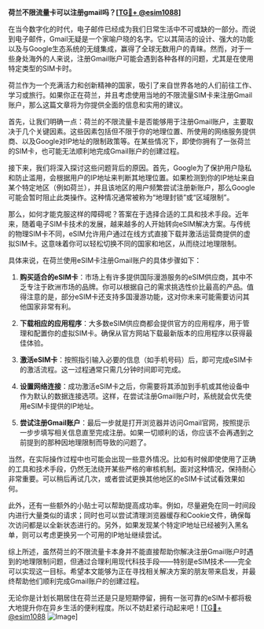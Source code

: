 **荷兰不限流量卡可以注册gmail吗？[[TG💪+ @esim1088](https://t.me/s/esim1088)]**

在当今数字化的时代，电子邮件已经成为我们日常生活中不可或缺的一部分。而说到电子邮件，Gmail无疑是一个家喻户晓的名字。它以其简洁的设计、强大的功能以及与Google生态系统的无缝集成，赢得了全球无数用户的青睐。然而，对于一些身处海外的人来说，注册Gmail账户可能会遇到各种各样的问题，尤其是在使用特定类型的SIM卡时。

荷兰作为一个充满活力和创新精神的国家，吸引了来自世界各地的人们前往工作、学习或旅行。如果你正在荷兰，并且考虑使用当地的不限流量SIM卡来注册Gmail账户，那么这篇文章将为你提供全面的信息和实用的建议。

首先，让我们明确一点：荷兰的不限流量卡是否能够用于注册Gmail账户，主要取决于几个关键因素。这些因素包括但不限于你的地理位置、所使用的网络服务提供商、以及Google对IP地址的限制政策等。在某些情况下，即使你拥有了一张荷兰的SIM卡，也可能无法顺利地完成Gmail账户的创建过程。

接下来，我们将深入探讨这些问题背后的原因。首先，Google为了保护用户隐私和防止滥用，会根据用户的IP地址来判断其地理位置。如果检测到你的IP地址来自某个特定地区（例如荷兰），并且该地区的用户频繁尝试注册新账户，那么Google可能会暂时阻止此类操作。这种情况通常被称为“地理封锁”或“区域限制”。

那么，如何才能克服这样的障碍呢？答案在于选择合适的工具和技术手段。近年来，随着电子SIM卡技术的发展，越来越多的人开始转向eSIM解决方案。与传统的物理SIM卡不同，eSIM允许用户通过在线方式直接下载并激活运营商提供的虚拟SIM卡。这意味着你可以轻松切换不同的国家和地区，从而绕过地理限制。

具体来说，在荷兰使用eSIM卡注册Gmail账户的具体步骤如下：

1. **购买适合的eSIM卡**：市场上有许多提供国际漫游服务的eSIM供应商，其中不乏专注于欧洲市场的品牌。你可以根据自己的需求挑选性价比最高的产品。值得注意的是，部分eSIM卡还支持多国漫游功能，这对你未来可能需要访问其他国家非常有利。

2. **下载相应的应用程序**：大多数eSIM供应商都会提供官方的应用程序，用于管理和配置你的虚拟SIM卡。确保从官方网站下载最新版本的应用程序以获得最佳体验。

3. **激活eSIM卡**：按照指引输入必要的信息（如手机号码）后，即可完成eSIM卡的激活流程。这一过程通常只需几分钟时间即可完成。

4. **设置网络连接**：成功激活eSIM卡之后，你需要将其添加到手机或其他设备中作为默认的数据连接选项。这样，在尝试注册Gmail账户时，系统就会优先使用eSIM卡提供的IP地址。

5. **尝试注册Gmail账户**：最后一步就是打开浏览器并访问Gmail官网，按照提示一步步填写相关信息直至完成注册。如果一切顺利的话，你应该不会再遇到之前提到的那种因地理限制而导致的问题了。

当然，在实际操作过程中也可能会出现一些意外情况。比如有时候即使使用了正确的工具和技术手段，仍然无法绕开某些严格的审核机制。面对这种情况，保持耐心非常重要。可以稍后再试几次，或者尝试更换其他地区的eSIM卡试试看效果如何。

此外，还有一些额外的小贴士可以帮助提高成功率。例如，尽量避免在同一时间段内进行大量类似的请求；同时也可以尝试清理浏览器缓存和Cookie文件，确保每次访问都是以全新状态进行的。另外，如果发现某个特定IP地址已经被列入黑名单，则可以考虑更换另一个可用的IP地址继续尝试。

综上所述，虽然荷兰的不限流量卡本身并不能直接帮助你解决注册Gmail账户时遇到的地理限制问题，但通过合理利用现代科技手段——特别是eSIM技术——完全可以实现这一目标。希望本文能够为正在寻找相关解决方案的朋友带来启发，并最终帮助他们顺利完成Gmail账户的创建过程。

无论你是计划长期居住在荷兰还是只是短期停留，拥有一张可靠的eSIM卡都将极大地提升你在异乡生活的便利程度。所以不妨赶紧行动起来吧！[[TG💪+ @esim1088](https://t.me/s/esim1088) ![Image](https://i.postimg.cc/4NQfJmqS/Snipaste-2025-05-13-00-14-12.png)]